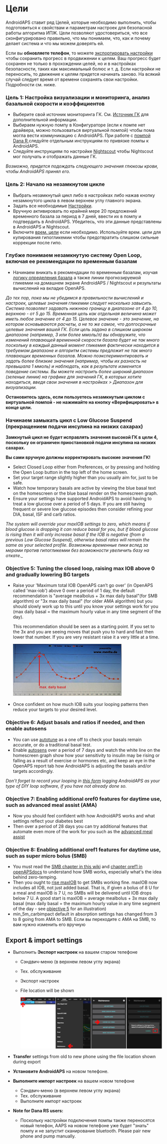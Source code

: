 # Цели

AndroidAPS ставит ряд Целей, которые необходимо выполнить, чтобы подготовиться к свойствам и параметрам настроек для безопасной работы алгоритма ИПЖ. Цели позволяют удостовериться, что все сконфигурировано правильно, что мы понимаем, что, как и почему делает система и что мы можем доверять ей.

Если вы **обновляете телефон**, то можете [экспортировать настройки](../Usage/Objectives#export-import-settings) чтобы сохранить прогресс в продвижении к целям. Ваш прогресс будет сохранен не только в прохождении целей, но и в настройках безопасности, таких как максимальный болюс и т. д. Если настройки не переносить, то движение к целям придется начинать заново. На всякий случай следует время от времени сохранять свои настройки. Подробности см. ниже.  

### Цель 1: Настройка визуализации и мониторинга, анализ базальной скорости и коэффициентов

* Выберите свой источник мониторинга ГК. См. [Источник ГК](../Configuration/BG-Source.md) для дополнительной информации.
* Выбираем нужную помпу в Конфигураторе (если к помпе нет драйвера, можно пользоваться виртуальной помпой) чтобы пома могла вести коммуникацию с AndroidAPS. При работе с [помпой Dana R ](../Configuration/DanaR-Insulin-Pump.md) следуйте отдельным инструкциям по привязке помпы к AndroidAPS.
* Следуйте инструкциям по настройке [Nightscout](../Installing-AndroidAPS/Nightscout.md) чтобы Nightscout мог получать и отображать данные ГК.

*Возможно, придется подождать следующего значения глюкозы крови, чтобы AndroidAPS принял его.*

### Цель 2: Начало на незамкнутом цикле

* Выбрать незамкнутый цикл либо в настройках либо нажав кнопку незамкнутого цикла в левом верхнем углу главного экрана.
* Задать все необходимые [Настройки](../Configuration/Preferences.md).
* Вручную активировать по крайней мере 20 предложений временного базала за период в 7 дней, ввести их в помпу и подтвердить в AndroidAPS. Убедитесь, что эти данные представлены в AndroidAPS и Nightscout.
* Включите [врем. цели](../Usage/temptarget.md) если необходимо. Используйте врем. цели для купирования гипогликемии чтобы предотвратить слишком сильные коррекции после гипо. 

### Глубже понимаем незамкнутую систему Open Loop, включая ее рекомендации по временным базалам

* Начинаем вникать в рекомендации по временным базалам, изучая [логику определения базала](https://openaps.readthedocs.io/en/latest/docs/While%20You%20Wait%20For%20Gear/Understand-determine-basal.html) а также линии прогнозируемой гликемии на домашнем экране AndroidAPS / Nightscout и результаты вычислений на вкладке OpenAPS.

*До тех пор, пока мы не убедимся в правильности вычислений и настроек, целевые значения гликемии следует несколько завысить. Система позволяет задавать нижнюю границу в диапазоне от 4 до 10, верхнюю - от 5 до 15. Временная цель как отдельная величина может иметь любое значение от 4 до 15. Целевое значение - это значение, на котором основываются расчеты, а не то же самое, что долгосрочные целевые значения вашей ГК. Если цель задана в слишком широком диапазоне (например, 3 или более ммоль/л) вы обнаружите, что изменений плавающей временной скорости базала будет не так много поскольку в каждый данный момент гликемия фактически находится в требуемом диапазоне и алгоритм системы предложит не так много плавающих временных базалов. Можно поэкспериментировать и задать более близкие значения (например, чтобы их разность не превышала 1 ммоль) и наблюдать, как в результате изменится поведение системы. Вы можете настроить более широкий диапазон (зеленые линии) на графике для значений ГК, в которых хотите находиться, введя свои значения в настройках > Диапазон для визуализации.*

**Остановитесь здесь, если пользуетесь незамкнутым циклом с виртуальной помпой - не нажимайте на кнопку «Верифицировать» в конце цели.**

### Начинаем замыкать цикл с Low Glucose Suspend (прекращением подачи инсулина на низких сахарах)

**Замкнутый цикл не будет исправлять значения высокой ГК в цели 4, поскольку он ограничен приостановкой подачи инсулина на низких сахарах.**

**Вы сами вручную должны корректировать высокие значения ГК!**

* Select Closed Loop either from Preferences, or by pressing and holding the Open Loop button in the top left of the home screen.
* Set your target range slightly higher than you usually aim for, just to be safe.
* Watch how temporary basals are active by viewing the blue basal text on the homescreen or the blue basal render on the homescreen graph.
* Ensure your settings have supported AndroidAPS to avoid having to treat a low glucose over a period of 5 days. If you are still having frequent or severe low glucose episodes then consider refining your DIA, basal, ISF and carb ratios.

*The system will override your maxIOB settings to zero, which means if blood glucose is dropping it can reduce basal for you, but if blood glucose is rising then it will only increase basal if the IOB is negative (from a previous Low Glucose Suspend), otherwise basal rates will remain the same as your selected profile. Возможны временные пики вслед за мерами против гипогликемии без возможности увеличить базу на откате._*

### Objective 5: Tuning the closed loop, raising max IOB above 0 and gradually lowering BG targets

* Raise your 'Maximum total IOB OpenAPS can’t go over' (in OpenAPS called 'max-iob') above 0 over a period of 1 day, the default recommendation is "average mealbolus + 3x max daily basal"(for SMB algorithm) or "3x max daily basal" (for older AMA algorithm) but you should slowly work up to this until you know your settings work for you (max daily basal = the maximum hourly value in any time segment of the day).
  
  This recommendation should be seen as a starting point. If you set to the 3x and you are seeing moves that push you to hard and fast then lower that number. If you are very resistant raise it a very little at a time.
  
  ![max daily basal](../images/MaxDailyBasal.png)

* Once confident on how much IOB suits your looping patterns then reduce your targets to your desired level.

### Objective 6: Adjust basals and ratios if needed, and then enable autosens

* You can use [autotune](https://openaps.readthedocs.io/en/latest/docs/Customize-Iterate/autotune.html) as a one off to check your basals remain accurate, or do a traditional basal test.
* Enable [autosens](../Usage/Open-APS-features.md) over a period of 7 days and watch the white line on the homescreen graph show how your sensitivity to insulin may be rising or falling as a result of exercise or hormones etc, and keep an eye in the OpenAPS report tab how AndroidAPS is adjusting the basals and/or targets accordingly.

*Don’t forget to record your looping in [this form](http://bit.ly/nowlooping) logging AndroidAPS as your type of DIY loop software, if you have not already done so.*

### Objective 7: Enabling additional oref0 features for daytime use, such as advanced meal assist (AMA)

* Now you should feel confident with how AndroidAPS works and what settings reflect your diabetes best
* Then over a period of 28 days you can try additional features that automate even more of the work for you such as the [advanced meal assist](../Usage/Open-APS-features#advanced-meal-assist-ama)

### Objective 8: Enabling additional oref1 features for daytime use, such as super micro bolus (SMB)

* You must read the [SMB chapter in this wiki](../Usage/Open-APS-features#super-micro-bolus-smb) and [chapter oref1 in openAPSdocs](https://openaps.readthedocs.io/en/latest/docs/Customize-Iterate/oref1.html) to understand how SMB works, especially what's the idea behind zero-temping.
* Then you ought to [rise maxIOB](../Usage/Open-APS-features#maximum-total-iob-openaps-cant-go-over-openaps-max-iob) to get SMBs working fine. maxIOB now includes all IOB, not just added basal. That is, if given a bolus of 8 U for a meal and maxIOB is 7 U, no SMBs will be delivered until IOB drops below 7 U. A good start is maxIOB = average mealbolus + 3x max daily basal (max daily basal = the maximum hourly value in any time segment of the day - see [objective 5](../Usage/Objectives#objective-5-tuning-the-closed-loop-raising-max-iob-above-0-and-gradually-lowering-bg-targets) for an illustration)
* min_5m_carbimpact default in absorption settings has changed from 3 to 8 going from AMA to SMB. Если вы переходите с AMA на SMB, то вам нужно изменить его вручную

## Export & import settings

* Выполнить **Экспорт настроек** на вашем старом телефоне
  
  * Сэндвич-меню (в верхнем левом углу экрана)
  * Тех. обслуживание
  * Экспорт настроек
  * File location will be shown
    
    ![Экспорт настроек AAPS](../images/AAPS_ExportSettings.png)

* **Transfer** settings from old to new phone using the file location shown during export

* **Установите AndroidAPS** на новом телефоне.
* **Выполните импорт настроек** на вашем новом телефоне 
  * Сэндвич-меню (в верхнем левом углу экрана)
  * Тех. обслуживание
  * Выполните импорт настроек
* **Note for Dana RS users:** 
  * Поскольку настройки подключения помпы также переносятся новый телефон, AAPS на новом телефоне уже будет "знать" помпу и не запустит сканирование bluetooth. Please pair new phone and pump manually.
